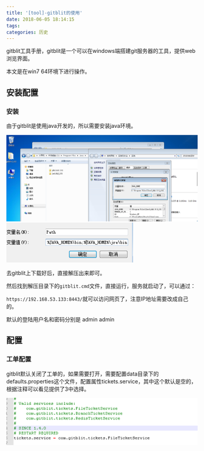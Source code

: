 ```yaml
---
title: '[tool]-gitblit的使用'
date: 2018-06-05 18:14:15
tags:
categories: 历史
---
```


gitblit工具手册，gitblit是一个可以在windows端搭建git服务器的工具，提供web浏览界面。

本文是在win7 64环境下进行操作。

<!--more-->

## 安装配置

### 安装

由于gitblit是使用java开发的，所以需要安装java环境。

![java-env](tool-gitblit\java_env1.png)
![java-env](tool-gitblit\java_env2.png)

去gitblit上下载好后，直接解压出来即可。

然后找到解压目录下的`gitblit.cmd`文件，直接运行，服务就启动了，可以通过：

`https://192.168.53.133:8443/`就可以访问网页了，注意IP地址需要改成自己的。

默认的登陆用户名和密码分别是 admin admin

## 配置

### 工单配置

gitblit默认关闭了工单的，如果需要打开，需要配置data目录下的defaults.properties这个文件，配置属性tickets.service，其中这个默认是空的，根据注释可以看见提供了3中选择。

![tickets](tool-gitblit\tickets.png)
